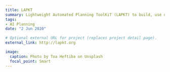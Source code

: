 ```yaml
---
title: LAPKT
summary: Lightweight Automated Planning ToolKiT (LAPKT) to build, use or extend basic to advanced Automated Planners
tags:
- AI Planning
date: "2 Jun 2020"

# Optional external URL for project (replaces project detail page).
external_link: http://lapkt.org

image:
  caption: Photo by Toa Heftiba on Unsplash
  focal_point: Smart
---
```

